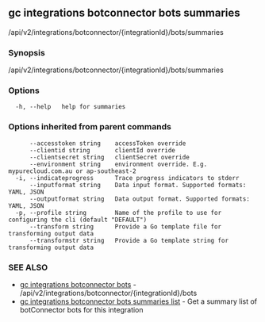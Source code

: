 ## gc integrations botconnector bots summaries

/api/v2/integrations/botconnector/{integrationId}/bots/summaries

### Synopsis

/api/v2/integrations/botconnector/{integrationId}/bots/summaries

### Options

```
  -h, --help   help for summaries
```

### Options inherited from parent commands

```
      --accesstoken string    accessToken override
      --clientid string       clientId override
      --clientsecret string   clientSecret override
      --environment string    environment override. E.g. mypurecloud.com.au or ap-southeast-2
  -i, --indicateprogress      Trace progress indicators to stderr
      --inputformat string    Data input format. Supported formats: YAML, JSON
      --outputformat string   Data output format. Supported formats: YAML, JSON
  -p, --profile string        Name of the profile to use for configuring the cli (default "DEFAULT")
      --transform string      Provide a Go template file for transforming output data
      --transformstr string   Provide a Go template string for transforming output data
```

### SEE ALSO

* [gc integrations botconnector bots](gc_integrations_botconnector_bots.html)	 - /api/v2/integrations/botconnector/{integrationId}/bots
* [gc integrations botconnector bots summaries list](gc_integrations_botconnector_bots_summaries_list.html)	 - Get a summary list of botConnector bots for this integration


